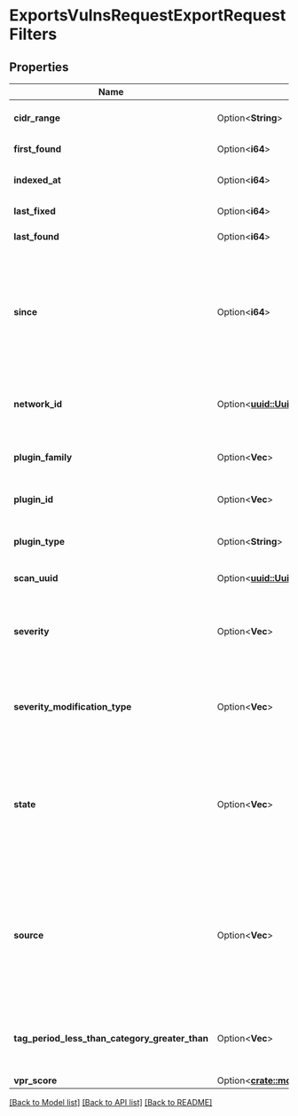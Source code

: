 # ExportsVulnsRequestExportRequestFilters

## Properties

Name | Type | Description | Notes
------------ | ------------- | ------------- | -------------
**cidr_range** | Option<**String**> | Restricts search for vulnerabilities to assets assigned an IP address within the specified CIDR range. For example, 0.0.0.0/0 restricts the search to 0.0.0.1 and 255.255.255.254. | [optional]
**first_found** | Option<**i64**> | Returns vulnerabilities that were first found between the specified date and now. The date must be specified in Unix 10-digit time format (seconds). | [optional]
**indexed_at** | Option<**i64**> | Returns vulnerabilities that were indexed into Tenable Vulnerability Management at the specified date. The date must be specified in Unix 10-digit time format (seconds). | [optional]
**last_fixed** | Option<**i64**> | Returns vulnerabilities that were fixed between the specified date and now. The date must be specified in Unix 10-digit time format (seconds). | [optional]
**last_found** | Option<**i64**> | Returns vulnerabilities that were last found between the specified date and now. The date must be specified in Unix 10-digit time format (seconds). | [optional]
**since** | Option<**i64**> | The start date for the range of data you want to export. The date must be specified in Unix 10-digit time format (seconds). Use this filter in conjunction with the state filter as follows:  - If the state filter is set to `open` or `reopened`, the export includes data for vulnerabilities that were seen on or after the since date you specify.  - If the state filter is set to `fixed`, the export includes data for vulnerabilities that were fixed on or after the since date you specify.  - If you do not include the state filter in your request, the export includes data for open and reopened vulnerabilities that were seen on or after the since date you specify, and fixed vulnerabilities that were fixed on or after the since date you specify. **Note:** This filter cannot be used in conjunction with the `first_found`, `last_found`, or `last_fixed` filters. | [optional]
**network_id** | Option<[**uuid::Uuid**](uuid::Uuid.md)> | The ID of the network object associated with scanners that detected the vulnerabilities you want to export. The default network ID is `00000000-0000-0000-0000-000000000000`. To determine the ID of a custom network, use the [GET /networks](ref:networks-list) endpoint. For more information about network objects, see [Manage Networks](doc:manage-networks-tio). | [optional]
**plugin_family** | Option<**Vec<String>**> | A list of plugin families for which you want to filter the vulnerabilities returned in the vulnerability export. This filter is case-sensitive. If your request omits this parameter, the export includes all vulnerabilities regardless of plugin family. For a list of supported plugin family values, use the [GET /plugins/families](ref:io-plugins-families-list) endpoint. | [optional]
**plugin_id** | Option<**Vec<i32>**> | A list of plugin IDs for which you want to filter the vulnerabilities returned in the vulnerability export. If your request omits this parameter, the export includes all vulnerabilities regardless of plugin ID. | [optional]
**plugin_type** | Option<**String**> | The plugin type for which you want to filter the vulnerabilities returned in the vulnerability export. For example, `remote`, `local`, `combined`, etc. If your request omits this parameter, the export includes all vulnerabilities regardless of plugin type. | [optional]
**scan_uuid** | Option<[**uuid::Uuid**](uuid::Uuid.md)> | The UUID of the scan for which you want to filter vulnerabilities returned in the vulnerability export. | [optional]
**severity** | Option<**Vec<String>**> | The severity of the vulnerabilities to include in the export. Defaults to all severity levels. The severity of a vulnerability is defined using the Common Vulnerability Scoring System (CVSS) base score. Supported array values are:  - info—The vulnerability has a CVSS score of 0.  - low—The vulnerability has a CVSS score between 0.1 and 3.9.  - medium—The vulnerability has a CVSS score between 4.0 and 6.9.  - high—The vulnerability has a CVSS score between 7.0 and 9.9.  - critical—The vulnerability has a CVSS score of 10.0. | [optional]
**severity_modification_type** | Option<**Vec<String>**> | Returns vulnerabilities with the specified severity modification type. This filter can be used to return vulnerabilities with a modified severity due to a recast or accept rule. Supported case-sensitive values are:  - NONE—No modification to the severity has been made.  - RECASTED—A user has recast the risk associated with the vulnerability.  - ACCEPTED—A user has accepted the risk associated with the vulnerability. | [optional]
**state** | Option<**Vec<String>**> | The state of the vulnerabilities you want the export to include. Supported, case-insensitive values are:  - OPEN—The vulnerability is currently present on a host.  - REOPENED—The vulnerability was previously marked as fixed on a host, but has returned.  - FIXED—The vulnerability was present on a host, but is no longer detected.  This parameter is required if your request includes `first_found`, `last_found`, or `last_fixed` parameters. If your request omits this parameter, the export includes default states `OPEN` and `REOPENED` only.  Note that the API uses different terms for vulnerability states than the user interface. The `new` and `active` states in the user interface map to the `open` state in the API. The `resurfaced` state in the user interface maps to the `reopened` state in the API. The `fixed` state is the same. | [optional]
**source** | Option<**Vec<String>**> | Returns vulnerabilities identified by the specified source. A source is the entity that reported the vulnerability details. Sources can include sensors, connectors, and API imports. If your request specifies multiple sources, Tenable Vulnerability Management returns all vulnerabilities seen by any of the specified sources.   The items in the `source` array must correspond to the names of the sources as defined in your organization's implementation of Tenable Vulnerability Management. Commonly used source names include:  - AWS—The vulnerability data was obtained from an Amazon Web Services connector.  - AGENT—The vulnerability data was obtained from a Tenable Nessus Agent scan.  - NNM—The vulnerability data was obtained from a Tenable Nessus Network Monitor (NNM) scan.  - NESSUS—The vulnerability data was obtained from a Tenable Nessus scan. | [optional]
**tag_period_less_than_category_greater_than** | Option<**Vec<String>**> | Returns vulnerabilities on assets with the specified asset tags. The filter is defined as \"tag\", a period (\".\"), and the tag category name. The value of the filter is an array of tag values. For more information about tags, see the <a href=\"https://docs.tenable.com/vulnerability-management/Content/Platform/Settings/Tagging/TagFormatAndApplication.htm\" target=\"_blank\">Tenable Vulnerability Management User Guide</a>. | [optional]
**vpr_score** | Option<[**crate::models::ExportsVulnsRequestExportRequestFiltersVprScore**](exports_vulns_request_export_request_filters_vpr_score.md)> |  | [optional]

[[Back to Model list]](../README.md#documentation-for-models) [[Back to API list]](../README.md#documentation-for-api-endpoints) [[Back to README]](../README.md)


